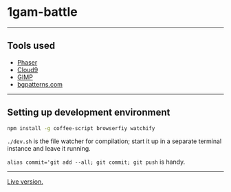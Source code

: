 # 1gam-battle

---

## Tools used

- [Phaser](https://phaser.io/)
- [Cloud9](https://c9.io/)
- [GIMP](http://www.gimp.org/)
- [bgpatterns.com](bgpatterns.com)

---

## Setting up development environment

```bash
npm install -g coffee-script browserfiy watchify
```

`./dev.sh` is the file watcher for compilation; start it up in a separate
terminal instance and leave it running.

`alias commit='git add --all; git commit; git push` is handy.

---

[Live version.](http://zekoff.com/1gam-battle/)